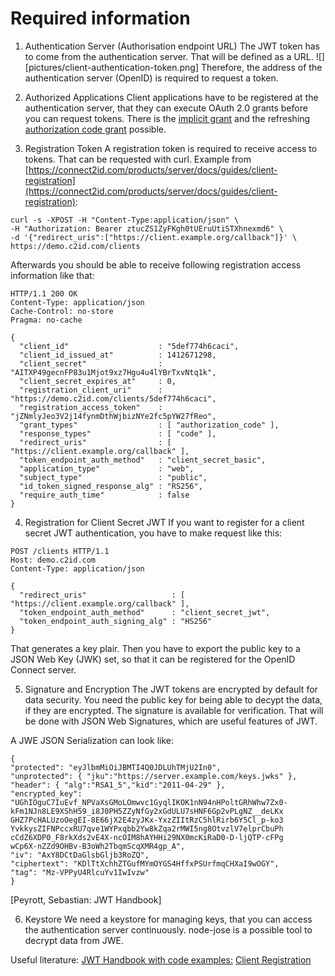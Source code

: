# Required information

1. Authentication Server (Authorisation endpoint URL)
The JWT token has to come from the authentication server. That will be defined as a URL.
![][pictures/client-authentication-token.png]
Therefore, the address of the authentication server (OpenID) is required to request a token.

2. Authorized Applications
Client applications have to be registered at the authentication server, that they can execute OAuth 2.0 grants before you can request tokens.
There is the [implicit grant](https://datatracker.ietf.org/doc/html/rfc6749#section-4.2) and the refreshing [authorization code grant](https://datatracker.ietf.org/doc/html/rfc6749#section-4.1) possible.

3. Registration Token
A registration token is required to receive access to tokens. That can be requested with curl.
Example from [https://connect2id.com/products/server/docs/guides/client-registration](https://connect2id.com/products/server/docs/guides/client-registration):
```
curl -s -XPOST -H "Content-Type:application/json" \
-H "Authorization: Bearer ztucZS1ZyFKgh0tUEruUtiSTXhnexmd6" \
-d '{"redirect_uris":["https://client.example.org/callback"]}' \
https://demo.c2id.com/clients
```

Afterwards you should be able to receive following registration access information like that:
```
HTTP/1.1 200 OK
Content-Type: application/json
Cache-Control: no-store
Pragma: no-cache

{
  "client_id"                    : "5def774h6caci",
  "client_id_issued_at"          : 1412671298,
  "client_secret"                : "AITXP49gecnFP83u1Mjot9xz7Hgu4u4lYBrTxvNtq1k",
  "client_secret_expires_at"     : 0,
  "registration_client_uri"      : "https://demo.c2id.com/clients/5def774h6caci",
  "registration_access_token"    : "jZNmlyJeo3V2j14fynmDthWjbizNYe2fc5pYW27fReo",
  "grant_types"                  : [ "authorization_code" ],
  "response_types"               : [ "code" ],
  "redirect_uris"                : [ "https://client.example.org/callback" ],
  "token_endpoint_auth_method"   : "client_secret_basic",
  "application_type"             : "web",
  "subject_type"                 : "public",
  "id_token_signed_response_alg" : "RS256",
  "require_auth_time"            : false
}
```

4) Registration for Client Secret JWT
If you want to register for a client secret JWT authentication, you have to make request like this:
```
POST /clients HTTP/1.1
Host: demo.c2id.com
Content-Type: application/json

{
  "redirect_uris"                   : [ "https://client.example.org/callback" ],
  "token_endpoint_auth_method"      : "client_secret_jwt",
  "token_endpoint_auth_signing_alg" : "HS256"
}
```
That generates a key plair. Then you have to export the public key to a JSON Web Key (JWK) set, so that it can be registered for the OpenID Connect server.

5) Signature and Encryption
The JWT tokens are encrypted by default for data security. You need the public key for being able to decypt the data, if they are encrypted.
The signature is available for verification. That will be done with JSON Web Signatures, which are useful features of JWT.

A JWE JSON Serialization can look like:
```
{
"protected": "eyJlbmMiOiJBMTI4Q0JDLUhTMjU2In0",
"unprotected": { "jku":"https://server.example.com/keys.jwks" },
"header": { "alg":"RSA1_5","kid":"2011-04-29" },
"encrypted_key":
"UGhIOguC7IuEvf_NPVaXsGMoLOmwvc1GyqlIKOK1nN94nHPoltGRhWhw7Zx0-
kFm1NJn8LE9XShH59_i8J0PH5ZZyNfGy2xGdULU7sHNF6Gp2vPLgNZ__deLKx
GHZ7PcHALUzoOegEI-8E66jX2E4zyJKx-YxzZIItRzC5hlRirb6Y5Cl_p-ko3
YvkkysZIFNPccxRU7qve1WYPxqbb2Yw8kZqa2rMWI5ng8OtvzlV7elprCbuPh
cCdZ6XDP0_F8rkXds2vE4X-ncOIM8hAYHHi29NX0mcKiRaD0-D-ljQTP-cFPg
wCp6X-nZZd9OHBv-B3oWh2TbqmScqXMR4gp_A",
"iv": "AxY8DCtDaGlsbGljb3RoZQ",
"ciphertext": "KDlTtXchhZTGufMYmOYGS4HffxPSUrfmqCHXaI9wOGY",
"tag": "Mz-VPPyU4RlcuYv1IwIvzw"
}
```
[Peyrott, Sebastian: JWT Handbook]

6) Keystore
We need a keystore for managing keys, that you can access the authentication server continuously.
node-jose is a possible tool to decrypt data from JWE.

Useful literature:
[JWT Handbook with code examples:](https://auth0.com/resources/ebooks/jwt-handbook/thankyou)
[Client Registration](https://connect2id.com/products/server/docs/guides/client-registration)
